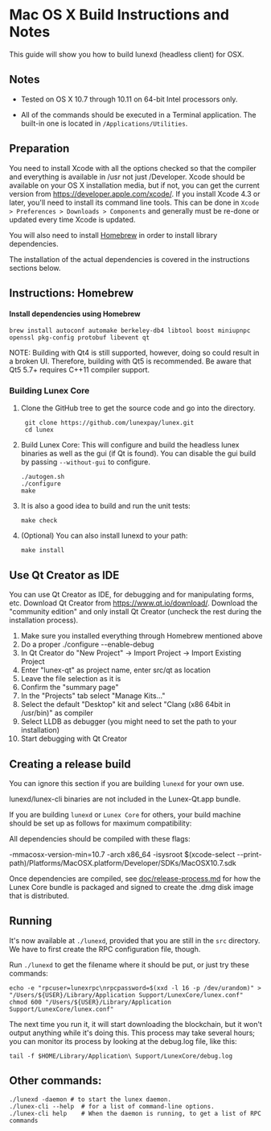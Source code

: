 Mac OS X Build Instructions and Notes
====================================
This guide will show you how to build lunexd (headless client) for OSX.

Notes
-----

* Tested on OS X 10.7 through 10.11 on 64-bit Intel processors only.

* All of the commands should be executed in a Terminal application. The
built-in one is located in `/Applications/Utilities`.

Preparation
-----------

You need to install Xcode with all the options checked so that the compiler
and everything is available in /usr not just /Developer. Xcode should be
available on your OS X installation media, but if not, you can get the
current version from https://developer.apple.com/xcode/. If you install
Xcode 4.3 or later, you'll need to install its command line tools. This can
be done in `Xcode > Preferences > Downloads > Components` and generally must
be re-done or updated every time Xcode is updated.

You will also need to install [Homebrew](http://brew.sh) in order to install library
dependencies.

The installation of the actual dependencies is covered in the instructions
sections below.

Instructions: Homebrew
----------------------

#### Install dependencies using Homebrew

    brew install autoconf automake berkeley-db4 libtool boost miniupnpc openssl pkg-config protobuf libevent qt

NOTE: Building with Qt4 is still supported, however, doing so could result in a broken UI. Therefore, building with Qt5 is recommended. Be aware that Qt5 5.7+ requires C++11 compiler support.

### Building Lunex Core

1. Clone the GitHub tree to get the source code and go into the directory.

        git clone https://github.com/lunexpay/lunex.git
        cd lunex

2.  Build Lunex Core:
    This will configure and build the headless lunex binaries as well as the gui (if Qt is found).
    You can disable the gui build by passing `--without-gui` to configure.

        ./autogen.sh
        ./configure
        make

3.  It is also a good idea to build and run the unit tests:

        make check

4.  (Optional) You can also install lunexd to your path:

        make install

Use Qt Creator as IDE
------------------------
You can use Qt Creator as IDE, for debugging and for manipulating forms, etc.
Download Qt Creator from https://www.qt.io/download/. Download the "community edition" and only install Qt Creator (uncheck the rest during the installation process).

1. Make sure you installed everything through Homebrew mentioned above
2. Do a proper ./configure --enable-debug
3. In Qt Creator do "New Project" -> Import Project -> Import Existing Project
4. Enter "lunex-qt" as project name, enter src/qt as location
5. Leave the file selection as it is
6. Confirm the "summary page"
7. In the "Projects" tab select "Manage Kits..."
8. Select the default "Desktop" kit and select "Clang (x86 64bit in /usr/bin)" as compiler
9. Select LLDB as debugger (you might need to set the path to your installation)
10. Start debugging with Qt Creator

Creating a release build
------------------------
You can ignore this section if you are building `lunexd` for your own use.

lunexd/lunex-cli binaries are not included in the Lunex-Qt.app bundle.

If you are building `lunexd` or `Lunex Core` for others, your build machine should be set up
as follows for maximum compatibility:

All dependencies should be compiled with these flags:

 -mmacosx-version-min=10.7
 -arch x86_64
 -isysroot $(xcode-select --print-path)/Platforms/MacOSX.platform/Developer/SDKs/MacOSX10.7.sdk

Once dependencies are compiled, see [doc/release-process.md](release-process.md) for how the Lunex Core
bundle is packaged and signed to create the .dmg disk image that is distributed.

Running
-------

It's now available at `./lunexd`, provided that you are still in the `src`
directory. We have to first create the RPC configuration file, though.

Run `./lunexd` to get the filename where it should be put, or just try these
commands:

    echo -e "rpcuser=lunexrpc\nrpcpassword=$(xxd -l 16 -p /dev/urandom)" > "/Users/${USER}/Library/Application Support/LunexCore/lunex.conf"
    chmod 600 "/Users/${USER}/Library/Application Support/LunexCore/lunex.conf"

The next time you run it, it will start downloading the blockchain, but it won't
output anything while it's doing this. This process may take several hours;
you can monitor its process by looking at the debug.log file, like this:

    tail -f $HOME/Library/Application\ Support/LunexCore/debug.log

Other commands:
-------

    ./lunexd -daemon # to start the lunex daemon.
    ./lunex-cli --help  # for a list of command-line options.
    ./lunex-cli help    # When the daemon is running, to get a list of RPC commands
